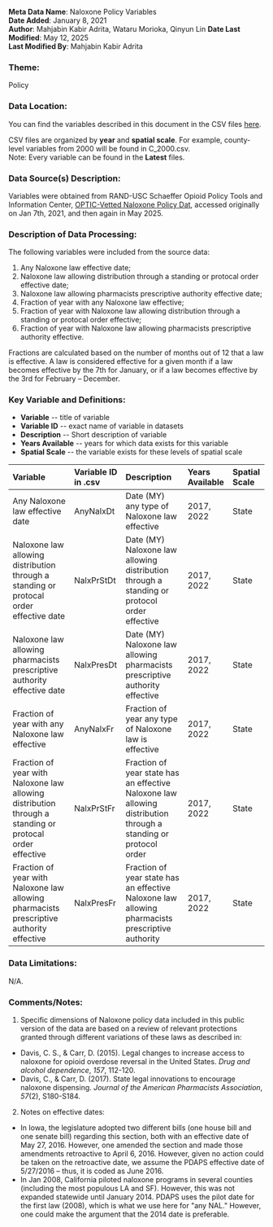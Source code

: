 **Meta Data Name**: Naloxone Policy Variables  
**Date Added**: January 8, 2021  
**Author**: Mahjabin Kabir Adrita, Wataru Morioka, Qinyun Lin 
**Date Last Modified**: May 12, 2025  
**Last Modified By**: Mahjabin Kabir Adrita  

### Theme: 
Policy

### Data Location: 
You can find the variables described in this document in the CSV files [here](https://oeps.healthyregions.org/download).  

CSV files are organized by **year** and **spatial scale**. For example, county-level variables from 2000 will be found in C_2000.csv.  
Note: Every variable can be found in the **Latest** files.

### Data Source(s) Description:  
Variables were obtained from RAND-USC Schaeffer Opioid Policy Tools and Information Center, 
[OPTIC-Vetted Naloxone Policy Dat](https://www.rand.org/health-care/centers/optic/resources/datasets.html),
accessed originally on Jan 7th, 2021, and then again in May 2025. 

### Description of Data Processing: 
The following variables were included from the source data:
1. Any Naloxone law effective date;
2. Naloxone law allowing distribution through a standing or protocal order effective date;
3. Naloxone law allowing pharmacists prescriptive authority effective date; 
4. Fraction of year with any Naloxone law effective;
5. Fraction of year with Naloxone law allowing distribution through a standing or protocal order effective;
6. Fraction of year with Naloxone law allowing pharmacists prescriptive authority effective. 

Fractions are calculated based on the number of months out of 12 that a law is effective. A law is considered effective for a given month if a law becomes effective by the 7th for January, or if a law becomes effective by the 3rd for February – December.

### Key Variable and Definitions:

- **Variable** -- title of variable
- **Variable ID** -- exact name of variable in datasets
- **Description** -- Short description of variable
- **Years Available** -- years for which data exists for this variable
- **Spatial Scale** -- the variable exists for these levels of spatial scale

| Variable | Variable ID in .csv | Description | Years Available | Spatial Scale |
|:---------|:--------------------|:------------|:----------------|:--------------|
| Any Naloxone law effective date | AnyNalxDt | Date (MY) any type of Naloxone law effective | 2017, 2022 | State |
| Naloxone law allowing distribution through a standing or protocal order effective date | NalxPrStDt | Date (MY) Naloxone law allowing distribution through a standing or protocol order effective | 2017, 2022 | State |
| Naloxone law allowing pharmacists prescriptive authority effective date | NalxPresDt | Date (MY) Naloxone law allowing pharmacists prescriptive authority effective | 2017, 2022 | State |
| Fraction of year with any Naloxone law effective | AnyNalxFr | Fraction of year any type of Naloxone law is effective | 2017, 2022 | State |
| Fraction of year with Naloxone law allowing distribution through a standing or protocal order effective | NalxPrStFr | Fraction of year state has an effective Naloxone law allowing distribution through a standing or protocol order | 2017, 2022 | State |
| Fraction of year with Naloxone law allowing pharmacists prescriptive authority effective |  NalxPresFr | Fraction of year state has an effective Naloxone law allowing pharmacists prescriptive authority | 2017, 2022 | State |

### Data Limitations:
N/A.

### Comments/Notes:
1. Specific dimensions of Naloxone policy data included in this public version of the data are based on a review of relevant protections granted through different variations of these laws as described in:
* Davis, C. S., & Carr, D. (2015). Legal changes to increase access to naloxone for opioid overdose
reversal in the United States. *Drug and alcohol dependence*, *157*, 112-120.
* Davis, C., & Carr, D. (2017). State legal innovations to encourage naloxone dispensing. *Journal of the American Pharmacists Association*, *57*(2), S180-S184. 
2. Notes on effective dates:
* In Iowa, the legislature adopted two different bills (one house bill and one senate bill) regarding this section, both with an effective date of May 27, 2016. However, one amended the section and made those amendments retroactive to April 6, 2016. However, given no action could be taken on the retroactive date, we assume the PDAPS effective date of 5/27/2016 – thus, it is coded as June 2016.
* In Jan 2008, California piloted naloxone programs in several counties (including the most populous LA and SF). However, this was not expanded statewide until January 2014. PDAPS uses the pilot date for the first law (2008), which is what we use here for "any NAL." However, one could make the argument that the 2014 date is preferable.
